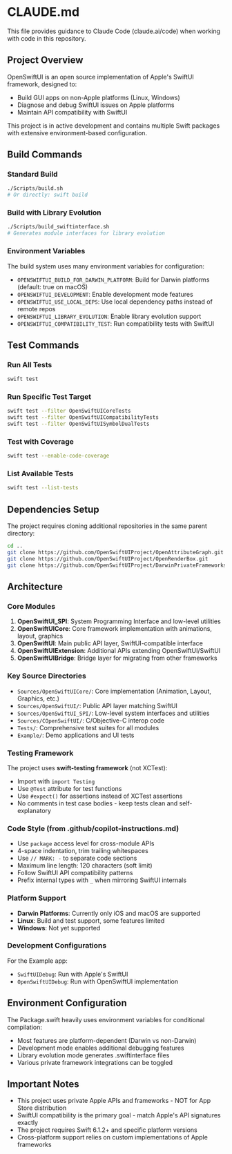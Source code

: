 # CLAUDE.md

This file provides guidance to Claude Code (claude.ai/code) when working with code in this repository.

## Project Overview

OpenSwiftUI is an open source implementation of Apple's SwiftUI framework, designed to:
- Build GUI apps on non-Apple platforms (Linux, Windows)  
- Diagnose and debug SwiftUI issues on Apple platforms
- Maintain API compatibility with SwiftUI

This project is in active development and contains multiple Swift packages with extensive environment-based configuration.

## Build Commands

### Standard Build
```bash
./Scripts/build.sh
# Or directly: swift build
```

### Build with Library Evolution
```bash
./Scripts/build_swiftinterface.sh
# Generates module interfaces for library evolution
```

### Environment Variables
The build system uses many environment variables for configuration:
- `OPENSWIFTUI_BUILD_FOR_DARWIN_PLATFORM`: Build for Darwin platforms (default: true on macOS)
- `OPENSWIFTUI_DEVELOPMENT`: Enable development mode features
- `OPENSWIFTUI_USE_LOCAL_DEPS`: Use local dependency paths instead of remote repos
- `OPENSWIFTUI_LIBRARY_EVOLUTION`: Enable library evolution support
- `OPENSWIFTUI_COMPATIBILITY_TEST`: Run compatibility tests with SwiftUI

## Test Commands

### Run All Tests
```bash
swift test
```

### Run Specific Test Target
```bash
swift test --filter OpenSwiftUICoreTests
swift test --filter OpenSwiftUICompatibilityTests
swift test --filter OpenSwiftUISymbolDualTests
```

### Test with Coverage
```bash
swift test --enable-code-coverage
```

### List Available Tests
```bash
swift test --list-tests
```

## Dependencies Setup

The project requires cloning additional repositories in the same parent directory:

```bash
cd ..
git clone https://github.com/OpenSwiftUIProject/OpenAttributeGraph.git
git clone https://github.com/OpenSwiftUIProject/OpenRenderBox.git
git clone https://github.com/OpenSwiftUIProject/DarwinPrivateFrameworks.git
```

## Architecture

### Core Modules

1. **OpenSwiftUI_SPI**: System Programming Interface and low-level utilities
2. **OpenSwiftUICore**: Core framework implementation with animations, layout, graphics
3. **OpenSwiftUI**: Main public API layer, SwiftUI-compatible interface
4. **OpenSwiftUIExtension**: Additional APIs extending OpenSwiftUI/SwiftUI
5. **OpenSwiftUIBridge**: Bridge layer for migrating from other frameworks

### Key Source Directories

- `Sources/OpenSwiftUICore/`: Core implementation (Animation, Layout, Graphics, etc.)
- `Sources/OpenSwiftUI/`: Public API layer matching SwiftUI
- `Sources/OpenSwiftUI_SPI/`: Low-level system interfaces and utilities
- `Sources/COpenSwiftUI/`: C/Objective-C interop code
- `Tests/`: Comprehensive test suites for all modules
- `Example/`: Demo applications and UI tests

### Testing Framework

The project uses **swift-testing framework** (not XCTest):
- Import with `import Testing`
- Use `@Test` attribute for test functions
- Use `#expect()` for assertions instead of XCTest assertions
- No comments in test case bodies - keep tests clean and self-explanatory

### Code Style (from .github/copilot-instructions.md)

- Use `package` access level for cross-module APIs
- 4-space indentation, trim trailing whitespaces
- Use `// MARK: -` to separate code sections
- Maximum line length: 120 characters (soft limit)
- Follow SwiftUI API compatibility patterns
- Prefix internal types with `_` when mirroring SwiftUI internals

### Platform Support

- **Darwin Platforms**: Currently only iOS and macOS are supported
- **Linux**: Build and test support, some features limited
- **Windows**: Not yet supported

### Development Configurations

For the Example app:
- `SwiftUIDebug`: Run with Apple's SwiftUI
- `OpenSwiftUIDebug`: Run with OpenSwiftUI implementation

## Environment Configuration

The Package.swift heavily uses environment variables for conditional compilation:
- Most features are platform-dependent (Darwin vs non-Darwin)
- Development mode enables additional debugging features
- Library evolution mode generates .swiftinterface files
- Various private framework integrations can be toggled

## Important Notes

- This project uses private Apple APIs and frameworks - NOT for App Store distribution
- SwiftUI compatibility is the primary goal - match Apple's API signatures exactly  
- The project requires Swift 6.1.2+ and specific platform versions
- Cross-platform support relies on custom implementations of Apple frameworks